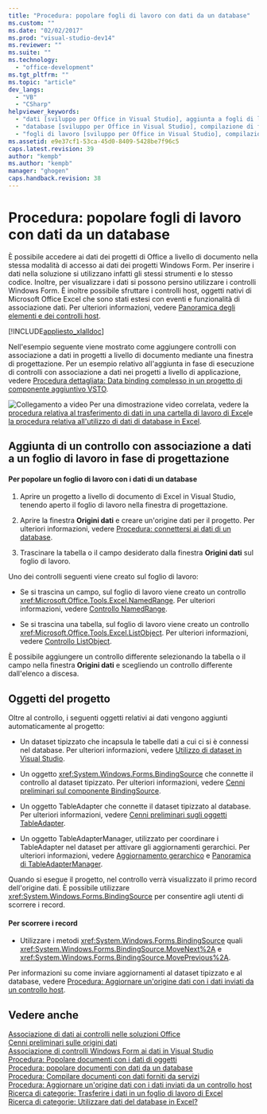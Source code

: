```yaml
---
title: "Procedura: popolare fogli di lavoro con dati da un database"
ms.custom: ""
ms.date: "02/02/2017"
ms.prod: "visual-studio-dev14"
ms.reviewer: ""
ms.suite: ""
ms.technology: 
  - "office-development"
ms.tgt_pltfrm: ""
ms.topic: "article"
dev_langs: 
  - "VB"
  - "CSharp"
helpviewer_keywords: 
  - "dati [sviluppo per Office in Visual Studio], aggiunta a fogli di lavoro"
  - "database [sviluppo per Office in Visual Studio], compilazione di fogli di lavoro"
  - "fogli di lavoro [sviluppo per Office in Visual Studio], compilazione"
ms.assetid: e9e37cf1-53ca-45d0-8409-5428be7f96c5
caps.latest.revision: 39
author: "kempb"
ms.author: "kempb"
manager: "ghogen"
caps.handback.revision: 38
---
```

# Procedura: popolare fogli di lavoro con dati da un database
  È possibile accedere ai dati dei progetti di Office a livello di documento nella stessa modalità di accesso ai dati dei progetti Windows Form.  Per inserire i dati nella soluzione si utilizzano infatti gli stessi strumenti e lo stesso codice. Inoltre, per visualizzare i dati si possono persino utilizzare i controlli Windows Form.  È inoltre possibile sfruttare i controlli host, oggetti nativi di Microsoft Office Excel che sono stati estesi con eventi e funzionalità di associazione dati.  Per ulteriori informazioni, vedere [Panoramica degli elementi e dei controlli host](../vsto/host-items-and-host-controls-overview.md).  
  
 [!INCLUDE[appliesto_xlalldoc](../vsto/includes/appliesto-xlalldoc-md.md)]  
  
 Nell'esempio seguente viene mostrato come aggiungere controlli con associazione a dati in progetti a livello di documento mediante una finestra di progettazione.  Per un esempio relativo all'aggiunta in fase di esecuzione di controlli con associazione a dati nei progetti a livello di applicazione, vedere [Procedura dettagliata: Data binding complesso in un progetto di componente aggiuntivo VSTO](../vsto/walkthrough-complex-data-binding-in-vsto-add-in-project.md).  
  
 ![Collegamento a video](~/data-tools/media/playvideo.gif "Collegamento a video") Per una dimostrazione video correlata, vedere la [procedura relativa al trasferimento di dati in una cartella di lavoro di Excel](http://go.microsoft.com/fwlink/?LinkID=130277)e [la procedura relativa all'utilizzo di dati di database in Excel](http://go.microsoft.com/fwlink/?LinkID=130287).  
  
## Aggiunta di un controllo con associazione a dati a un foglio di lavoro in fase di progettazione  
  
#### Per popolare un foglio di lavoro con i dati di un database  
  
1.  Aprire un progetto a livello di documento di Excel in Visual Studio, tenendo aperto il foglio di lavoro nella finestra di progettazione.  
  
2.  Aprire la finestra **Origini dati** e creare un'origine dati per il progetto.  Per ulteriori informazioni, vedere [Procedura: connettersi ai dati di un database](~/data-tools/how-to-connect-to-data-in-a-database.md).  
  
3.  Trascinare la tabella o il campo desiderato dalla finestra **Origini dati** sul foglio di lavoro.  
  
 Uno dei controlli seguenti viene creato sul foglio di lavoro:  
  
-   Se si trascina un campo, sul foglio di lavoro viene creato un controllo <xref:Microsoft.Office.Tools.Excel.NamedRange>.  Per ulteriori informazioni, vedere [Controllo NamedRange](../vsto/namedrange-control.md).  
  
-   Se si trascina una tabella, sul foglio di lavoro viene creato un controllo <xref:Microsoft.Office.Tools.Excel.ListObject>.  Per ulteriori informazioni, vedere [Controllo ListObject](../vsto/listobject-control.md).  
  
 È possibile aggiungere un controllo differente selezionando la tabella o il campo nella finestra **Origini dati** e scegliendo un controllo differente dall'elenco a discesa.  
  
## Oggetti del progetto  
 Oltre al controllo, i seguenti oggetti relativi ai dati vengono aggiunti automaticamente al progetto:  
  
-   Un dataset tipizzato che incapsula le tabelle dati a cui ci si è connessi nel database.  Per ulteriori informazioni, vedere [Utilizzo di dataset in Visual Studio](../data-tools/dataset-tools-in-visual-studio.md).  
  
-   Un oggetto <xref:System.Windows.Forms.BindingSource> che connette il controllo al dataset tipizzato.  Per ulteriori informazioni, vedere [Cenni preliminari sul componente BindingSource](http://msdn.microsoft.com/library/be838caf-fcb0-4b68-827f-58b2c04b747f).  
  
-   Un oggetto TableAdapter che connette il dataset tipizzato al database.  Per ulteriori informazioni, vedere [Cenni preliminari sugli oggetti TableAdapter](/visual-studio/data-tools/tableadapter-overview).  
  
-   Un oggetto TableAdapterManager, utilizzato per coordinare i TableAdapter nel dataset per attivare gli aggiornamenti gerarchici.  Per ulteriori informazioni, vedere [Aggiornamento gerarchico](../data-tools/hierarchical-update.md) e [Panoramica di TableAdapterManager](http://msdn.microsoft.com/library/33076d42-6b41-491a-ac11-6c6339aea650).  
  
 Quando si esegue il progetto, nel controllo verrà visualizzato il primo record dell'origine dati.  È possibile utilizzare <xref:System.Windows.Forms.BindingSource> per consentire agli utenti di scorrere i record.  
  
#### Per scorrere i record  
  
-   Utilizzare i metodi <xref:System.Windows.Forms.BindingSource> quali <xref:System.Windows.Forms.BindingSource.MoveNext%2A> e <xref:System.Windows.Forms.BindingSource.MovePrevious%2A>.  
  
 Per informazioni su come inviare aggiornamenti al dataset tipizzato e al database, vedere [Procedura: Aggiornare un'origine dati con i dati inviati da un controllo host](../vsto/how-to-update-a-data-source-with-data-from-a-host-control.md).  
  
## Vedere anche  
 [Associazione di dati ai controlli nelle soluzioni Office](../vsto/binding-data-to-controls-in-office-solutions.md)   
 [Cenni preliminari sulle origini dati](../data-tools/add-new-data-sources.md)   
 [Associazione di controlli Windows Form ai dati in Visual Studio](../Topic/Binding%20Windows%20Forms%20controls%20to%20data%20in%20Visual%20Studio.md)   
 [Procedura: Popolare documenti con i dati di oggetti](../vsto/how-to-populate-documents-with-data-from-objects.md)   
 [Procedura: popolare documenti con dati da un database](../vsto/how-to-populate-documents-with-data-from-a-database.md)   
 [Procedura: Compilare documenti con dati forniti da servizi](../vsto/how-to-populate-documents-with-data-from-services.md)   
 [Procedura: Aggiornare un'origine dati con i dati inviati da un controllo host](../vsto/how-to-update-a-data-source-with-data-from-a-host-control.md)   
 [Ricerca di categorie: Trasferire i dati in un foglio di lavoro di Excel](http://go.microsoft.com/fwlink/?LinkID=130277)   
 [Ricerca di categorie: Utilizzare dati del database in Excel?](http://go.microsoft.com/fwlink/?LinkID=130287)  
  
  